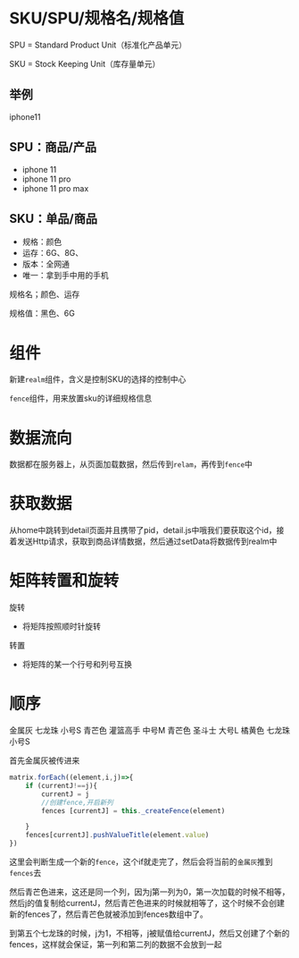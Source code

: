 # SKU/SPU/规格名/规格值

SPU = Standard Product Unit（标准化产品单元）

SKU = Stock Keeping Unit（库存量单元）

## 举例

iphone11 

## SPU：商品/产品

- iphone 11
- iphone 11 pro
- iphone 11 pro max

## SKU：单品/商品

- 规格：颜色
- 运存：6G、8G、
- 版本：全网通
- 唯一：拿到手中用的手机

规格名；颜色、运存

规格值：黑色、6G

# 组件

新建`realm`组件，含义是控制SKU的选择的控制中心

`fence`组件，用来放置sku的详细规格信息

# 数据流向

数据都在服务器上，从页面加载数据，然后传到`relam`，再传到`fence`中

# 获取数据

从home中跳转到detail页面并且携带了pid，detail.js中哦我们要获取这个id，接着发送Http请求，获取到商品详情数据，然后通过setData将数据传到realm中

# 矩阵转置和旋转

旋转

- 将矩阵按照顺时针旋转

转置

- 将矩阵的某一个行号和列号互换

# 顺序

金属灰      七龙珠          小号S
青芒色      灌篮高手      中号M
青芒色      圣斗士          大号L
橘黄色      七龙珠          小号S



首先金属灰被传进来

```js
matrix.forEach((element,i,j)=>{
    if (currentJ!==j){
        currentJ = j
        //创建fence,开启新列
        fences [currentJ] = this._createFence(element)

    }
    fences[currentJ].pushValueTitle(element.value)
})
```

这里会判断生成一个新的`fence`，这个if就走完了，然后会将当前的`金属灰`推到`fences`去

然后青芒色进来，这还是同一个列，因为j第一列为0，第一次加载的时候不相等，然后j的值复制给currentJ，然后青芒色进来的时候就相等了，这个时候不会创建新的fences了，然后青芒色就被添加到fences数组中了。

到第五个七龙珠的时候，j为1，不相等，j被赋值给currentJ，然后又创建了个新的fences，这样就会保证，第一列和第二列的数据不会放到一起
